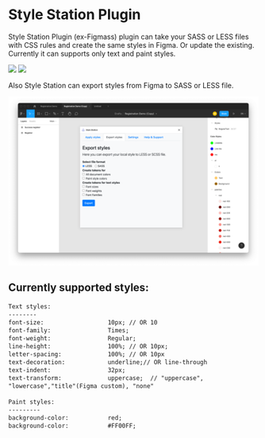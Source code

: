 # Style Station Plugin

Style Station Plugin (ex-Figmass) plugin can take your SASS or LESS files with CSS rules and create the same styles in Figma. Or update the existing.
Currently it can supports only text and paint styles. 

<img width="755" src="https://raw.githubusercontent.com/MaxBazarov/style-station-plugin/master/screenshots/import.png"/>
<img width="755" src="https://raw.githubusercontent.com/MaxBazarov/style-station-plugin/master/screenshots/imported.png"/>

Also Style Station can export styles from Figma to SASS or LESS file.

<img width="755" src="https://raw.githubusercontent.com/MaxBazarov/style-station-plugin/master/screenshots/export.png"/>


## Currently supported styles:

```
Text styles:
--------
font-size:                  10px; // OR 10
font-family:                Times;
font-weight:                Regular;
line-height:                100%; // OR 10px;
letter-spacing:             100%; // OR 10px  
text-decoration:            underline;// OR line-through  
text-indent:                32px;
text-transform:             uppercase;  // "uppercase", "lowercase","title"(Figma custom), "none"

Paint styles:
---------
background-color:           red;
background-color:           #FF00FF;
```
